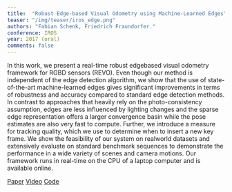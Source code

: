 ```yaml
---
title:  "Robust Edge-based Visual Odometry using Machine-Learned Edges"
teaser: "/img/teaser/iros_edge.png"
authors: "Fabian Schenk, Friedrich Fraundorfer."
conference: IROS
year: 2017 (oral)
comments: false
---
```


In this work, we present a real-time robust edgebased visual odometry framework for RGBD sensors (REVO). 
Even though our method is independent of the edge detection algorithm, we show that the use of state-of-the-art machine-learned edges gives significant improvements in terms of robustness
and accuracy compared to standard edge detection methods. 
In contrast to approaches that heavily rely on the photo-consistency assumption, edges are less influenced by lighting changes and the sparse edge representation offers a
larger convergence basin while the pose estimates are also very fast to compute. Further, we introduce a measure for tracking quality, which we use to determine when to insert a
new key frame. We show the feasibility of our system on realworld datasets and extensively evaluate on standard benchmark sequences to demonstrate the performance in a wide variety of
scenes and camera motions. Our framework runs in real-time on the CPU of a laptop computer and is available online.

[Paper](https://github.com/fabianschenk/fabianschenk.github.io/raw/master/files/schenk_iros_2017.pdf)
[Video](https://youtu.be/PUTV9vsdpbA)
[Code](https://github.com/fabianschenk/REVO)
